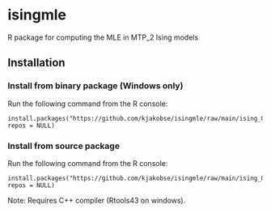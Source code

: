 # isingmle
R package for computing the MLE in MTP_2 Ising models
## Installation
### Install from binary package (Windows only)
Run the following command from the R console:
```
install.packages("https://github.com/kjakobse/isingmle/raw/main/ising_0.2.3.zip", repos = NULL)
```

### Install from source package
Run the following command from the R console:
```
install.packages("https://github.com/kjakobse/isingmle/raw/main/ising_0.2.3.tar.gz", repos = NULL)
```
Note: Requires C++ compiler (Rtools43 on windows).
